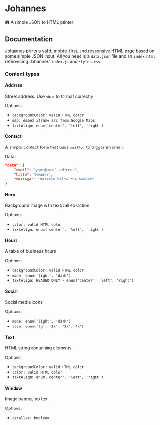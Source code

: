 # Johannes

🖨 A simple JSON to HTML printer


## Documentation

Johannes prints a valid, mobile-first, and responsive HTML page based on some simple JSON input. All you need is a `data.json` file and an `index.html` referencing Johannes' `index.js` and `styles.css`.

### Content types

#### Address

Street address. Use `<br>` to format correctly

Options:

- `backgroundColor: valid HTML color`
- `map: embed iframe src from Google Maps`
- `textAlign: enum('center', 'left', 'right')`

#### Contact

A simple contact form that uses `mailto:` to trigger an email.

Data:

```json
"data": {
    "email": "your@email.address",
    "title": "Header",
    "message": "Message below the header"
}
```

#### Hero

Background image with text/call-to-action

Options:

- `color: valid HTML color`
- `textAlign: enum('center', 'left', 'right')`

#### Hours

A table of business hours

Options:

- `backgroundColor: valid HTML color`
- `mode: enum('light', 'dark')`
- `textAlign: HEADER ONLY - enum('center', 'left', 'right')`

#### Social

Social media icons

Options:

- `mode: enum('light', 'dark')`
- `size: enum('lg', '2x', '3x', 4x')`

#### Text

HTML string containing elements.

Options:

- `backgroundColor: valid HTML color`
- `color: valid HTML color`
- `textAlign: enum('center', 'left', 'right')`

#### Window

Image banner, no text

Options:

- `parallax: boolean`